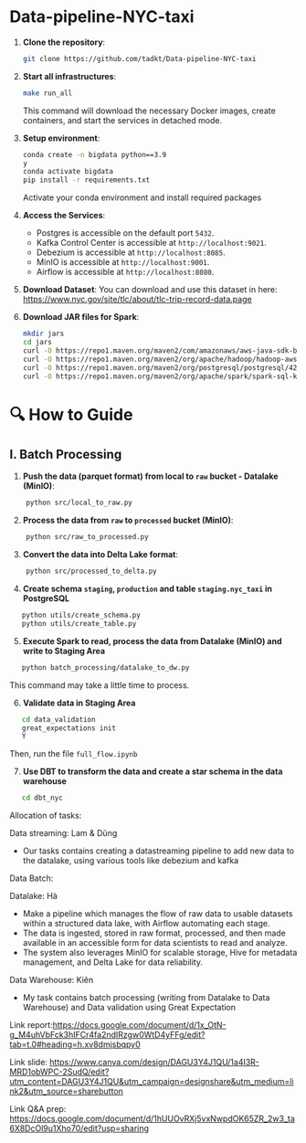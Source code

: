 # Data-pipeline-NYC-taxi
1.  **Clone the repository**:

    ```bash
    git clone https://github.com/tadkt/Data-pipeline-NYC-taxi
    ```

2.  **Start all infrastructures**:

    ```bash
    make run_all
    ```

    This command will download the necessary Docker images, create containers, and start the services in detached mode.

3.  **Setup environment**:

    ```bash
    conda create -n bigdata python==3.9
    y
    conda activate bigdata
    pip install -r requirements.txt
    ```

    Activate your conda environment and install required packages

4.  **Access the Services**:

    - Postgres is accessible on the default port `5432`.
    - Kafka Control Center is accessible at `http://localhost:9021`.
    - Debezium is accessible at `http://localhost:8085`.
    - MinIO is accessible at `http://localhost:9001`.
    - Airflow is accessible at `http://localhost:8080`.

5.  **Download Dataset**:
    You can download and use this dataset in here: https://www.nyc.gov/site/tlc/about/tlc-trip-record-data.page

6.  **Download JAR files for Spark**:

    ```bash
    mkdir jars
    cd jars
    curl -O https://repo1.maven.org/maven2/com/amazonaws/aws-java-sdk-bundle/1.12.262/aws-java-sdk-bundle-1.12.262.jar
    curl -O https://repo1.maven.org/maven2/org/apache/hadoop/hadoop-aws/3.3.4/hadoop-aws-3.3.4.jar
    curl -O https://repo1.maven.org/maven2/org/postgresql/postgresql/42.4.3/postgresql-42.4.3.jar
    curl -O https://repo1.maven.org/maven2/org/apache/spark/spark-sql-kafka-0-10_2.12/3.2.1/spark-sql-kafka-0-10_2.12-3.2.1.jar
    ```

# 🔍 How to Guide

## I. Batch Processing

1.  **Push the data (parquet format) from local to `raw` bucket - Datalake (MinIO)**:

```bash
    python src/local_to_raw.py
```



</p>

2. **Process the data from `raw` to `processed` bucket (MinIO)**:

```bash
    python src/raw_to_processed.py
```



</p>

3. **Convert the data into Delta Lake format**:

```bash
    python src/processed_to_delta.py
```


</p>

4. **Create schema `staging`, `production` and table `staging.nyc_taxi` in PostgreSQL**

```bash
   python utils/create_schema.py
   python utils/create_table.py
```

5. **Execute Spark to read, process the data from Datalake (MinIO) and write to Staging Area**

```bash
   python batch_processing/datalake_to_dw.py
```

This command may take a little time to process.


</p>

6. **Validate data in Staging Area**

```bash
   cd data_validation
   great_expectations init
   Y
```

Then, run the file `full_flow.ipynb`


</p>

7. **Use DBT to transform the data and create a star schema in the data warehouse**

```bash
   cd dbt_nyc
```

Allocation of tasks:

Data streaming: Lam & Dũng
- Our tasks contains creating a datastreaming pipeline to add new data to the datalake, using various tools like debezium and kafka

Data Batch:

Datalake: Hà
- Make a pipeline which manages the flow of raw data to usable datasets within a structured data lake, with Airflow automating each stage.
- The data is ingested, stored in raw format, processed, and then made available in an accessible form for data scientists to read and analyze.
- The system also leverages MinIO for scalable storage, Hive for metadata management, and Delta Lake for data reliability.

Data Warehouse: Kiên
- My task contains batch processing (writing from Datalake to Data Warehouse) and Data validation using Great Expectation

Link report:https://docs.google.com/document/d/1x_OtN-g_M4uhVbFck3hIFCr4fa2ndIRzgw0WtD4yFFg/edit?tab=t.0#heading=h.xv8dmjsbqpy0

Link slide: https://www.canva.com/design/DAGU3Y4J1QU/1a4I3R-MRD1obWPC-2SudQ/edit?utm_content=DAGU3Y4J1QU&utm_campaign=designshare&utm_medium=link2&utm_source=sharebutton

Link Q&A prep: https://docs.google.com/document/d/1hUUOvRXj5vxNwpdOK65ZR_2w3_ta6X8DcOl9u1Xho70/edit?usp=sharing
